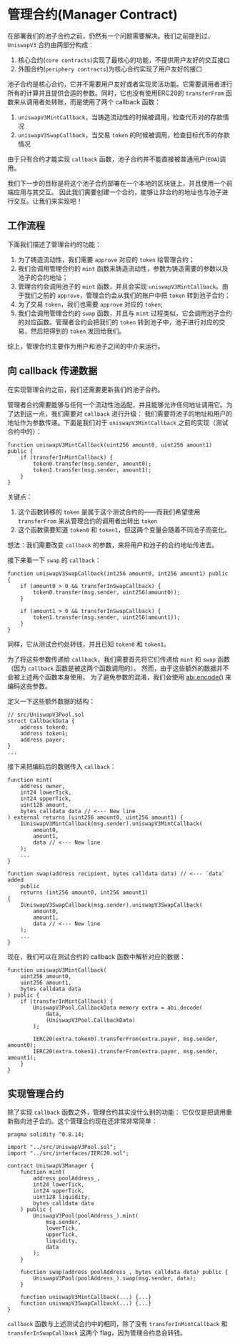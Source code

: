 # 管理合约(Manager Contract)

在部署我们的池子合约之前，仍然有一个问题需要解决。我们之前提到过，`UniswapV3` 合约由两部分构成：
1. 核心合约(`core contracts`)实现了最核心的功能，不提供用户友好的交互接口
2. 外围合约(`periphery contracts`)为核心合约实现了用户友好的接口

池子合约是核心合约，它并不需要用户友好或者实现灵活功能。它需要调用者进行所有的计算并且提供合适的参数。同时，它也没有使用ERC20的 `transferFrom` 函数来从调用者处转账，而是使用了两个 callback 函数：
1. `uniswapV3MintCallback`，当铸造流动性的时候被调用，检查代币对的存款情况
2. `uniswapV3SwapCallback`，当交易 `token` 的时候被调用，检查目标代币的存款情况

由于只有合约才能实现 `callback` 函数，池子合约并不能直接被普通用户(`EOA`)调用。

我们下一步的目标是将这个池子合约部署在一个本地的区块链上，并且使用一个前端应用与其交互。
因此我们需要创建一个合约，能够让非合约的地址也与池子进行交互。让我们来实现吧！

## 工作流程

下面我们描述了管理合约的功能：
1. 为了铸造流动性，我们需要 `approve` 对应的 `token` 给管理合约；
2. 我们会调用管理合约的 `mint` 函数来铸造流动性，参数为铸造需要的参数以及池子的合约地址；
3. 管理合约会调用池子的 `mint` 函数，并且会实现 `uniswapV3MintCallback`。由于我们之前的 `approve`，管理合约会从我们的账户中把 `token` 转到池子合约；
4. 为了交易 `token`，我们也需要 `approve` 对应的 `token`;
5. 我们会调用管理合约的 `swap` 函数，并且与 `mint` 过程类似，它会调用池子合约的对应函数。管理者合约会把我们的 `token` 转到池子中，池子进行对应的交易，然后把得到的 `token` 发回给我们。

综上，管理合约主要作为用户和池子之间的中介来运行。

## 向 callback 传递数据

在实现管理合约之前，我们还需要更新我们的池子合约。

管理者合约需要能够与任何一个流动性池适配，并且能够允许任何地址调用它。为了达到这一点，我们需要对 `callback` 进行升级：
我们需要将池子的地址和用户的地址作为参数传递。下面是我们对于 `uniswapV3MintCallback` 之前的实现（测试合约中的）：


```solidity
function uniswapV3MintCallback(uint256 amount0, uint256 amount1) public {
    if (transferInMintCallback) {
        token0.transfer(msg.sender, amount0);
        token1.transfer(msg.sender, amount1);
    }
}
```

关键点：
1. 这个函数转移的 `token` 是属于这个测试合约的——而我们希望使用 `transferFrom` 来从管理合约的调用者出转出 `token`
2. 这个函数需要知道 `token0` 和 `token1`，但这两个变量会随着不同池子而变化。

想法：我们需要改变 `callback` 的参数，来将用户和池子的合约地址传进去。

接下来看一下 `swap` 的 `callback`：
```solidity
function uniswapV3SwapCallback(int256 amount0, int256 amount1) public {
    if (amount0 > 0 && transferInSwapCallback) {
        token0.transfer(msg.sender, uint256(amount0));
    }

    if (amount1 > 0 && transferInSwapCallback) {
        token1.transfer(msg.sender, uint256(amount1));
    }
}
```

同样，它从测试合约处转钱，并且已知 `token0` 和 `token1`。

为了将这些参数传递给 `callback`，我们需要首先将它们传递给 `mint` 和 `swap` 函数
（因为 `callback` 函数是被这两个函数调用的）。
然而，由于这些额外的数据并不会被上述两个函数本身使用，
为了避免参数的混淆，我们会使用 [abi.encode()](https://docs.soliditylang.org/en/latest/units-and-global-variables.html?highlight=abi.encode#abi-encoding-and-decoding-functions) 来编码这些参数。

定义一下这些额外数据的结构：

```solidity
// src/UniswapV3Pool.sol
struct CallbackData {
    address token0;
    address token1;
    address payer;
}
...
```

接下来把编码后的数据传入 `callback`：
```solidity
function mint(
    address owner,
    int24 lowerTick,
    int24 upperTick,
    uint128 amount,
    bytes calldata data // <--- New line
) external returns (uint256 amount0, uint256 amount1) {
    IUniswapV3MintCallback(msg.sender).uniswapV3MintCallback(
        amount0,
        amount1,
        data // <--- New line
    );
    ...
}

function swap(address recipient, bytes calldata data) // <--- `data` added
    public
    returns (int256 amount0, int256 amount1)
{
    IUniswapV3SwapCallback(msg.sender).uniswapV3SwapCallback(
        amount0,
        amount1,
        data // <--- New line
    );
    ...
}
```

现在，我们可以在测试合约的 callback 函数中解析对应的数据：
```solidity
function uniswapV3MintCallback(
    uint256 amount0,
    uint256 amount1,
    bytes calldata data
) public {
    if (transferInMintCallback) {
        UniswapV3Pool.CallbackData memory extra = abi.decode(
            data,
            (UniswapV3Pool.CallbackData)
        );

        IERC20(extra.token0).transferFrom(extra.payer, msg.sender, amount0);
        IERC20(extra.token1).transferFrom(extra.payer, msg.sender, amount1);
    }
}
```

## 实现管理合约

除了实现 `callback` 函数之外，管理合约其实没什么别的功能：
它仅仅是把调用重新指向池子合约。这个管理合约现在还非常非常简单：


```solidity
pragma solidity ^0.8.14;

import "../src/UniswapV3Pool.sol";
import "../src/interfaces/IERC20.sol";

contract UniswapV3Manager {
    function mint(
        address poolAddress_,
        int24 lowerTick,
        int24 upperTick,
        uint128 liquidity,
        bytes calldata data
    ) public {
        UniswapV3Pool(poolAddress_).mint(
            msg.sender,
            lowerTick,
            upperTick,
            liquidity,
            data
        );
    }

    function swap(address poolAddress_, bytes calldata data) public {
        UniswapV3Pool(poolAddress_).swap(msg.sender, data);
    }

    function uniswapV3MintCallback(...) {...}
    function uniswapV3SwapCallback(...) {...}
}
```

`callback` 函数与上述测试合约中的相同，除了没有 `transferInMintCallback` 和 `transferInSwapCallback` 这两个 flag，因为管理合约总会转钱。